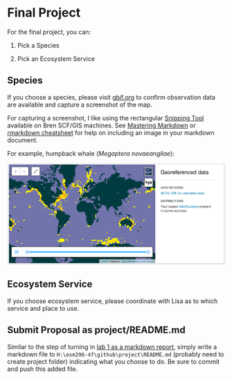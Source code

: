 # Final Project

For the final project, you can:

1. Pick a Species

1. Pick an Ecosystem Service

## Species

If you choose a species, please visit [gbif.org](http://www.gbif.org) to confirm observation data are available and capture a screenshot of the map.

For capturing a screenshot, I like using the rectangular [Snipping Tool](http://windows.microsoft.com/en-us/windows/use-snipping-tool-capture-screen-shots#1TC=windows-7) available on Bren SCF/GIS machines. See [Mastering Markdown](https://guides.github.com/features/mastering-markdown/) or [rmarkdown cheatsheet](https://github.com/ucsb-bren/esm296-4f/blob/master/wk1/rmarkdown_cheatsheet.pdf?raw=true) for help on including an image in your markdown document.

For example, humpback whale (_Megaptera novaeangliae_):

![](../wk1/img/gbif_humpback_whale.png)

## Ecosystem Service

If you choose ecosystem service, please coordinate with Lisa as to which service and place to use.

## Submit Proposal as project/README.md

Similar to the step of turning in [lab 1 as a markdown report](https://rawgit.com/ucsb-bren/esm296-4f/master/wk1/lab1.html#report-in-markdown), simply write a markdown file to `H:\esm296-4f\github\project\README.md` (probably need to create project folder) indicating what you choose to do. Be sure to commit and push this added file.
